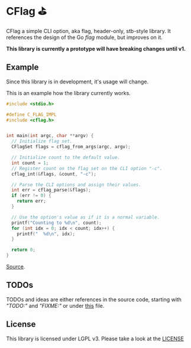 # CFlag ⛳️

CFlag a simple CLI option, aka flag, header-only, stb-style library.
It references the design of the Go *flag* module, but improves on it.

**This library is currently a prototype will have breaking changes until v1.**

## Example

Since this library is in development, it's usage will change.

This is an example how the library currently works.

```c
#include <stdio.h>

#define C_FLAG_IMPL
#include <cflag.h>


int main(int argc, char **argv) {
  // Initialize flag set.
  CFlagSet flags = cflag_from_args(argc, argv);

  // Initialize count to the default value.
  int count = 1;
  // Register count on the flag set on the CLI option "-c".
  cflag_int(&flags, &count, "-c");

  // Parse the CLI options and assign their values.
  int err = cflag_parse(&flags);
  if (err != 0) {
    return err;
  }

  // Use the option's value as if it is a normal variable.
  printf("Counting to %d\n", count);
  for (int idx = 0; idx < count; idx++) {
    printf("  %d\n", idx);
  }

  return 0;
}

```

[Source](./examples/count/main.c).

## TODOs

TODOs and ideas are either references in the source code, starting with *"TODO:"* and *"FIXME:"* or under [this](./TODO.md) file.

## License

This library is licensed under LGPL v3. Please take a look at the [LICENSE](./LICENSE.md) 